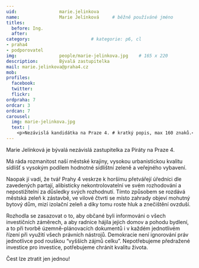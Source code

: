 ```yaml
---
uid:                marie.jelinkova
name:               Marie Jelínková  	# běžně používáné jméno
titles:
  before: Ing.
  after:
category:                       # kategorie: p6, cl
- praha4
- podporovatel
img: 		        people/marie-jelinkova.jpg    # 165 x 220
description:        Bývalá zastupitelka
mail: marie.jelinkova@praha4.cz
mob: 			
profiles:
  facebook:
  twitter: 
  flickr: 
ordpraha: 7
ordcar: 3
ordcan: 7
carousel:
  img: marie-jelinkova.jpg
  text: |
    <p>Nezávislá kandidátka na Praze 4. # kratký popis, max 160 znaků.</p>
---
```


Marie Jelínková je bývalá nezávislá zastupitelka za Piráty na Praze 4.

Má ráda rozmanitost naší městské krajiny, vysokou urbanistickou kvalitu sídlišť s vysokým podílem hodnotné sídlištní zeleně a veřejného vybavení.

Naopak jí vadí, že tvář Prahy 4 veskrze k horšímu přetvářejí úředníci dle zavedených partají, alibisticky nekontrolovatelní ve svém rozhodování a nepostižitelní za důsledky svých rozhodnutí. Tímto způsobem se rozdává městská zeleň k zástavbě, ve vilové čtvrti se místo zahrady objeví mohutný bytový dům, mizí izolační zeleň a díky tomu roste hluk a znečištění ovzduší. 
 
Rozhodla se zasazovat o to, aby občané byli informováni o všech investičních záměrech, a aby radnice hájila jejich domov a pohodu bydlení, a to při tvorbě územně-plánovacích dokumentů i v každém jednotlivém řízení při využití všech právních nástrojů. Demokracie není ignorování práv jednotlivce pod rouškou “vyšších zájmů celku”. Nepotřebujeme předražené investice pro investice, potřebujeme chránit kvalitu života. 

Čest lze ztratit jen jednou! 

